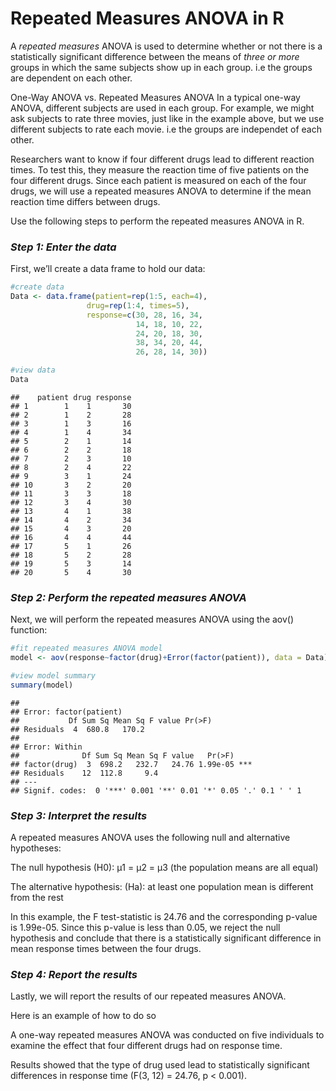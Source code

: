 Repeated Measures ANOVA in R
================

A *repeated measures* ANOVA is used to determine whether or not there is
a statistically significant difference between the means of *three or
more* groups in which the same subjects show up in each group. i.e the
groups are dependent on each other.

One-Way ANOVA vs. Repeated Measures ANOVA In a typical one-way ANOVA,
different subjects are used in each group. For example, we might ask
subjects to rate three movies, just like in the example above, but we
use different subjects to rate each movie. i.e the groups are independet
of each other.

Researchers want to know if four different drugs lead to different
reaction times. To test this, they measure the reaction time of five
patients on the four different drugs. Since each patient is measured on
each of the four drugs, we will use a repeated measures ANOVA to
determine if the mean reaction time differs between drugs.

Use the following steps to perform the repeated measures ANOVA in R.

### *Step 1: Enter the data*

First, we’ll create a data frame to hold our data:

``` r
#create data
Data <- data.frame(patient=rep(1:5, each=4),
                 drug=rep(1:4, times=5),
                 response=c(30, 28, 16, 34,
                            14, 18, 10, 22,
                            24, 20, 18, 30,
                            38, 34, 20, 44,
                            26, 28, 14, 30))

#view data
Data
```

    ##    patient drug response
    ## 1        1    1       30
    ## 2        1    2       28
    ## 3        1    3       16
    ## 4        1    4       34
    ## 5        2    1       14
    ## 6        2    2       18
    ## 7        2    3       10
    ## 8        2    4       22
    ## 9        3    1       24
    ## 10       3    2       20
    ## 11       3    3       18
    ## 12       3    4       30
    ## 13       4    1       38
    ## 14       4    2       34
    ## 15       4    3       20
    ## 16       4    4       44
    ## 17       5    1       26
    ## 18       5    2       28
    ## 19       5    3       14
    ## 20       5    4       30

### *Step 2: Perform the repeated measures ANOVA*

Next, we will perform the repeated measures ANOVA using the aov()
function:

``` r
#fit repeated measures ANOVA model
model <- aov(response~factor(drug)+Error(factor(patient)), data = Data)

#view model summary
summary(model)
```

    ## 
    ## Error: factor(patient)
    ##           Df Sum Sq Mean Sq F value Pr(>F)
    ## Residuals  4  680.8   170.2               
    ## 
    ## Error: Within
    ##              Df Sum Sq Mean Sq F value   Pr(>F)    
    ## factor(drug)  3  698.2   232.7   24.76 1.99e-05 ***
    ## Residuals    12  112.8     9.4                     
    ## ---
    ## Signif. codes:  0 '***' 0.001 '**' 0.01 '*' 0.05 '.' 0.1 ' ' 1

### *Step 3: Interpret the results*

A repeated measures ANOVA uses the following null and alternative
hypotheses:

The null hypothesis (H0): µ1 = µ2 = µ3 (the population means are all
equal)

The alternative hypothesis: (Ha): at least one population mean is
different from the rest

In this example, the F test-statistic is 24.76 and the corresponding
p-value is 1.99e-05. Since this p-value is less than 0.05, we reject the
null hypothesis and conclude that there is a statistically significant
difference in mean response times between the four drugs.

### *Step 4: Report the results*

Lastly, we will report the results of our repeated measures ANOVA.

Here is an example of how to do so

A one-way repeated measures ANOVA was conducted on five individuals to
examine the effect that four different drugs had on response time.

Results showed that the type of drug used lead to statistically
significant differences in response time (F(3, 12) = 24.76, p \< 0.001).
